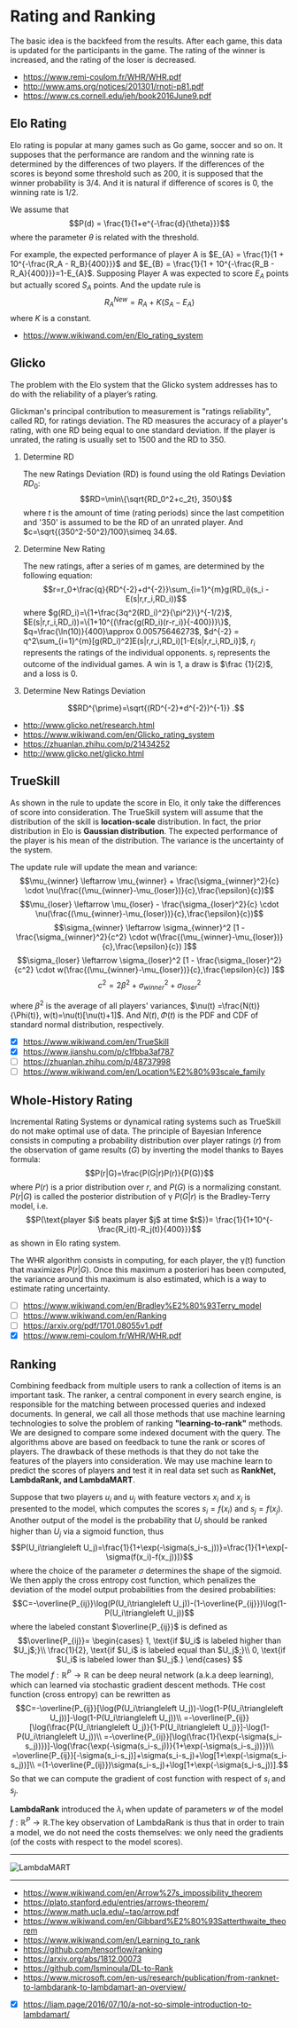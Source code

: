 # Rating and Ranking

The basic idea is the backfeed from the results.
After each game, this data is updated for the participants in the game.
The rating of the winner is increased, and the rating of the loser is decreased.

* https://www.remi-coulom.fr/WHR/WHR.pdf
* http://www.ams.org/notices/201301/rnoti-p81.pdf
* https://www.cs.cornell.edu/jeh/book2016June9.pdf

## Elo Rating

Elo rating is popular at many games such as Go game, soccer and so on.
It supposes that the performance are random and the winning rate is determined by the differences of two players.
If the differences of the scores is beyond some threshold such as $200$, it is supposed that the winner probability is $3/4$.
And  it is natural if difference of scores is $0$, the winning rate is $1/2$.

We assume that
$$P(d) = \frac{1}{1+e^{-\frac{d}{\theta}}}$$
where the parameter $\theta$ is related with the threshold.

For example, the expected performance of player A is $E_{A} = \frac{1}{1 + 10^{-\frac{R_A - R_B}{400}}}$ and $E_{B} = \frac{1}{1 + 10^{-\frac{R_B - R_A}{400}}}=1-E_{A}$.
Supposing Player A was expected to score $E_{A}$ points but actually scored $S_{A}$ points. And the update rule is
$${R}_{A}^{New} = R_{A} + K(S_A - E_A)$$
where $K$ is a constant.

* https://www.wikiwand.com/en/Elo_rating_system

## Glicko

The problem with the Elo system that the Glicko system addresses has to do with the
reliability of a player’s rating.

Glickman's principal contribution to measurement is "ratings reliability", called RD, for ratings deviation.
The RD measures the accuracy of a player's rating, with one RD being equal to one standard deviation.
If the player is unrated, the rating is usually set to 1500 and the RD to 350.

1. Determine RD

   The new Ratings Deviation (RD) is found using the old Ratings Deviation $RD_0$:
   $$RD=\min\{\sqrt{RD_0^2+c_2t}, 350\}$$
   where $t$ is the amount of time (rating periods) since the last competition and '350' is assumed to be the RD of an unrated player. And $c=\sqrt{(350^2-50^2)/100}\simeq 34.6$.
2. Determine New Rating

   The new ratings, after a series of m games, are determined by the following equation:
   $$r=r_0+\frac{q}{RD^{-2}+d^{-2}}\sum_{i=1}^{m}g(RD_i)(s_i - E(s|r,r_i,RD_i))$$
   where $g(RD_i)=\{1+\frac{3q^2(RD_i)^2}{\pi^2}\}^{-1/2}$, $E(s|r,r_i,RD_i))=\{1+10^{(\frac{g(RD_i)(r-r_i)}{-400})}\}$, $q=\frac{\ln(10)}{400}\approx 0.00575646273$, $d^{-2} = q^2\sum_{i=1}^{m}[g(RD_i)^2]E(s|r,r_i,RD_i)[1-E(s|r,r_i,RD_i)]$, $r_i$ represents the ratings of the individual opponents. $s_i$ represents the outcome of the individual games. A win is $1$, a draw is $\frac {1}{2}$, and a loss is $0$.

3. Determine New Ratings Deviation

   $$RD^{\prime}=\sqrt{(RD^{-2}+d^{-2})^{-1}} .$$

* http://www.glicko.net/research.html
* https://www.wikiwand.com/en/Glicko_rating_system
* https://zhuanlan.zhihu.com/p/21434252
* http://www.glicko.net/glicko.html

## TrueSkill

As shown in the rule to update the score in Elo, it only take the differences of score into consideration.
The TrueSkill system will assume that the distribution of the skill is **location-scale** distribution. In fact, the prior distribution in Elo is **Gaussian distribution**.
The expected performance of the player is his mean of the distribution. The variance is the uncertainty  of the system.

The update rule will update the mean and variance:
$$\mu_{winner} \leftarrow \mu_{winner} + \frac{\sigma_{winner}^2}{c} \cdot \nu(\frac{(\mu_{winner}-\mu_{loser})}{c},\frac{\epsilon}{c})$$
$$\mu_{loser} \leftarrow \mu_{loser} - \frac{\sigma_{loser}^2}{c} \cdot \nu(\frac{(\mu_{winner}-\mu_{loser})}{c},\frac{\epsilon}{c})$$
$$\sigma_{winner} \leftarrow \sigma_{winner}^2 [1 - \frac{\sigma_{winner}^2}{c^2} \cdot w(\frac{(\mu_{winner}-\mu_{loser})}{c},\frac{\epsilon}{c}) ]$$
$$\sigma_{loser} \leftarrow \sigma_{loser}^2 [1 - \frac{\sigma_{loser}^2}{c^2} \cdot w(\frac{(\mu_{winner}-\mu_{loser})}{c},\frac{\epsilon}{c}) ]$$
$$c^2 = 2\beta^2+\sigma^2_{winner}+\sigma^{2}_{loser}$$

where $\beta^2$ is the average of all players' variances, $\nu(t) =\frac{N(t)}{\Phi(t)}, w(t)=\nu(t)[\nu(t)+1]$. And $N(t),\Phi(t)$ is the PDF and CDF of standard normal distribution, respectively.

- [X] https://www.wikiwand.com/en/TrueSkill
- [X] https://www.jianshu.com/p/c1fbba3af787
- [ ] https://zhuanlan.zhihu.com/p/48737998
- [ ] https://www.wikiwand.com/en/Location%E2%80%93scale_family

## Whole-History Rating

Incremental Rating Systems or dynamical rating systems such as TrueSkill  do not make optimal use of data.
The principle of Bayesian Inference consists in computing a probability distribution over player ratings ($r$) from the observation of game results ($G$) by inverting the model thanks to Bayes formula:
$$P(r|G)=\frac{P(G|r)P(r)}{P(G)}$$
where $P(r)$ is a prior distribution over $r$, and $P(G)$ is a normalizing constant. $P(r|G)$ is called the posterior distribution of γ
$P(G|r)$ is the Bradley-Terry model, i.e.
$$P(\text{player $i$ beats player $j$ at time $t$})= \frac{1}{1+10^{-\frac{R_i(t)-R_j(t)}{400}}}$$
as shown in Elo rating system.

The WHR algorithm consists in computing, for each player, the γ(t) function
that maximizes $P(r|G)$. Once this maximum a posteriori has been computed,
the variance around this maximum is also estimated, which is a way to estimate
rating uncertainty.

- [ ] https://www.wikiwand.com/en/Bradley%E2%80%93Terry_model
- [ ] https://www.wikiwand.com/en/Ranking
- [ ] https://arxiv.org/pdf/1701.08055v1.pdf
- [X] https://www.remi-coulom.fr/WHR/WHR.pdf

## Ranking

Combining feedback from multiple users to rank a collection of items is an important task.
The ranker, a central component in every search engine, is responsible for the matching between processed queries and indexed documents.
In general, we call all those methods that use machine learning technologies to solve the problem of ranking **"learning-to-rank"** methods.
We are designed to compare some indexed document with the query.
The algorithms above are based on feedback to tune the rank or scores of players. The drawback of these methods is that they do not take the features of the players into consideration.
We may use machine learn to predict the scores of players and test it in real data set such as **RankNet, LambdaRank, and LambdaMART**.

Suppose that two players $u_i$ and $u_j$ with feature vectors $x_i$ and $x_j$ is presented to the model, which computes the scores $s_i = f(x_i)$ and $s_j = f(x_j)$. 
Another output of the model is the probability that $U_i$ should be ranked
higher than $U_j$ via a sigmoid function, thus 
$$P(U_i\triangleleft U_j)=\frac{1}{1+\exp(-\sigma(s_i-s_j))}=\frac{1}{1+\exp[-\sigma(f(x_i)-f(x_j))]}$$
where the choice of the parameter $\sigma$ determines the shape of the sigmoid.
We then apply the cross entropy cost function,
which penalizes the deviation of the model output probabilities from the desired
probabilities:
$$C=-\overline{P_{ij}}\log(P(U_i\triangleleft U_j))-(1-\overline{P_{ij}})\log(1-P(U_i\triangleleft U_j))$$
where the labeled constant $\overline{P_{ij}}$ is defined as
$$\overline{P_{ij}}=
\begin{cases} 
1, \text{if $U_i$ is labeled higher than $U_j$;}\\
\frac{1}{2}, \text{if $U_i$ is labeled equal than $U_j$;}\\
0, \text{if $U_i$ is labeled lower than $U_j$.}
\end{cases}
$$ 
The model $f:\mathbb{R}^P\to\mathbb{R}$ can be deep neural network (a.k.a deep learning), which can learned via stochastic gradient descent methods.
THe cost function (cross entropy) can be rewritten as 
$$C=-\overline{P_{ij}}[\log(P(U_i\triangleleft U_j))-\log(1-P(U_i\triangleleft U_j))]-\log(1-P(U_i\triangleleft U_j))\\
=-\overline{P_{ij}}[\log(\frac{P(U_i\triangleleft U_j)}{1-P(U_i\triangleleft U_j)}]-\log(1-P(U_i\triangleleft U_j))\\
=-\overline{P_{ij}}[\log(\frac{1}{\exp(-\sigma(s_i-s_j))})]-\log(\frac{\exp(-\sigma(s_i-s_j))}{1+\exp(-\sigma(s_i-s_j))})\\
=\overline{P_{ij}}[-\sigma(s_i-s_j)]+\sigma(s_i-s_j)+\log[1+\exp(-\sigma(s_i-s_j))]\\
=(1-\overline{P_{ij}})\sigma(s_i-s_j)+\log[1+\exp(-\sigma(s_i-s_j))].$$
So that we can compute the gradient of cost function with respect of $s_i$ and $s_j$.

**LambdaRank**  introduced the $\lambda_i$ when update of parameters $w$ of the model $f:\mathbb{R}^P\to\mathbb{R}$.The key observation of LambdaRank is thus that in order to train a model, we do not need the costs themselves: we only need the gradients (of the costs with respect to
the model scores).



***
![LambdaMART](https://liam.page/uploads/images/LTR/LambdaMART.png)
***

* https://www.wikiwand.com/en/Arrow%27s_impossibility_theorem
* https://plato.stanford.edu/entries/arrows-theorem/
* https://www.math.ucla.edu/~tao/arrow.pdf
* https://www.wikiwand.com/en/Gibbard%E2%80%93Satterthwaite_theorem
* https://www.wikiwand.com/en/Learning_to_rank
* https://github.com/tensorflow/ranking
* https://arxiv.org/abs/1812.00073 
* https://github.com/Isminoula/DL-to-Rank
* https://www.microsoft.com/en-us/research/publication/from-ranknet-to-lambdarank-to-lambdamart-an-overview/
- [x] https://liam.page/2016/07/10/a-not-so-simple-introduction-to-lambdamart/
